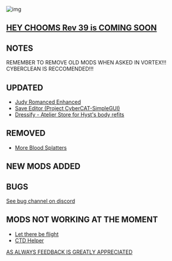 ![img](https://s11.gifyu.com/images/Cuty-od-Dreams-Logo-YellowUP.png)

[HEY CHOOMS Rev 39 is COMING SOON](https://)
-

NOTES
-

REMEMBER TO REMOVE OLD MODS WHEN ASKED IN VORTEX!!! 
CYBERCLEAN IS RECCOMENDED!!!

UPDATED
-

- [Judy Romanced Enhanced](https://www.nexusmods.com/cyberpunk2077/mods/4508?tab=description)
- [Save Editor (Project CyberCAT-SimpleGUI)](https://www.nexusmods.com/cyberpunk2077/mods/718)
- [Dressify - Atelier Store for Hyst's body refits](https://www.nexusmods.com/cyberpunk2077/mods/4969?tab=description)


REMOVED
-

- [More Blood Splatters](https://www.nexusmods.com/cyberpunk2077/mods/3975?tab=description)

NEW MODS ADDED 
-



BUGS
-

 [See bug channel on discord](https://discord.gg/xZNztPjA2u)
 

MODS NOT WORKING AT THE MOMENT 
-

- [Let there be flight](https://)
- [CTD Helper](https://)

[AS ALWAYS FEEDBACK IS GREATLY APPRECIATED](https://)
